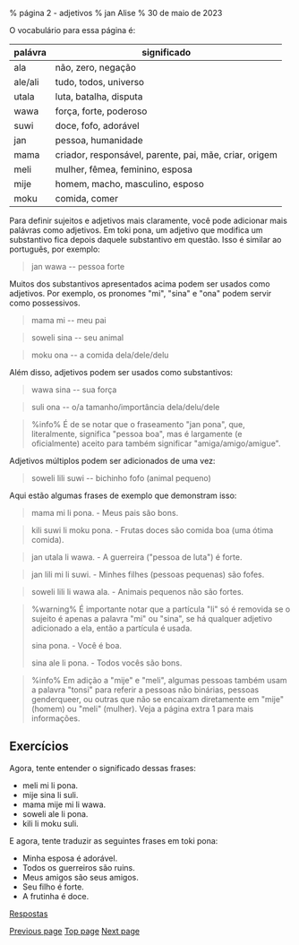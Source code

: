 % página 2 - adjetivos
% jan Alise
% 30 de maio de 2023

O vocabulário para essa página é:

| palávra | significado                                            |
|---------|--------------------------------------------------------|
| ala     | não, zero, negação                                     |
| ale/ali | tudo, todos, universo                                  |
| utala   | luta, batalha, disputa                                 |
| wawa    | força, forte, poderoso                                 |
| suwi    | doce, fofo, adorável                                   |
| jan     | pessoa, humanidade                                     |
| mama    | criador, responsável, parente, pai, mãe, criar, origem |
| meli    | mulher, fêmea, feminino, esposa                        |
| mije    | homem, macho, masculino, esposo                        |
| moku    | comida, comer                                          |

Para definir sujeitos e adjetivos mais claramente, você pode adicionar mais
palávras como adjetivos. Em toki pona, um adjetivo que modifica um substantivo
fica depois daquele substantivo em questão. Isso é similar ao português, por
exemplo:

> jan wawa -- pessoa forte

Muitos dos substantivos apresentados acima podem ser usados como adjetivos. Por
exemplo, os pronomes "mi", "sina" e "ona" podem servir como possessivos.

> mama mi -- meu pai

> soweli sina -- seu animal

> moku ona -- a comida dela/dele/delu

Além disso, adjetivos podem ser usados como substantivos:

> wawa sina -- sua força

> suli ona -- o/a tamanho/importância dela/delu/dele

> %info%
> É de se notar que o fraseamento "jan pona", que, literalmente, significa
> "pessoa boa", mas é largamente (e oficialmente) aceito para também significar
> "amiga/amigo/amigue".

Adjetivos múltiplos podem ser adicionados de uma vez:

> soweli lili suwi -- bichinho fofo (animal pequeno)

Aqui estão algumas frases de exemplo que demonstram isso:

> mama mi li pona. - Meus pais são bons.

> kili suwi li moku pona. - Frutas doces são comida boa (uma ótima comida).

> jan utala li wawa. - A guerreira ("pessoa de luta") é forte.

> jan lili mi li suwi. - Minhes filhes (pessoas pequenas) são fofes.

> soweli lili li wawa ala. - Animais pequenos não são fortes.

> %warning%
> É importante notar que a partícula "li" só é removida se o sujeito é apenas
> a palavra "mi" ou "sina", se há qualquer adjetivo adicionado a ela, então a
> partícula é usada.
>
> sina pona. - Você é boa.
> 
> sina ale li pona. - Todos vocês são bons.
>

> %info%
> Em adição a "mije" e "meli", algumas pessoas também usam a palavra "tonsi"
> para referir a pessoas não binárias, pessoas genderqueer, ou outras que não
> se encaixam diretamente em "mije" (homem) ou "meli" (mulher). Veja a página
> extra 1 para mais informações.

## Exercícios

Agora, tente entender o significado dessas frases:

* meli mi li pona.
* mije sina li suli.
* mama mije mi li wawa.
* soweli ale li pona.
* kili li moku suli.

E agora, tente traduzir as seguintes frases em toki pona:

* Minha esposa é adorável.
* Todos os guerreiros são ruins.
* Meus amigos são seus amigos.
* Seu filho é forte.
* A frutinha é doce.

[Respostas](answers.html#p2)

[Previous page](1.html) [Top page](index.html) [Next page](3.html)
